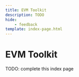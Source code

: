 ```yaml
---
title: EVM Toolkit
description: TODO
hide: 
    - feedback
template: index-page.html
---
```


# EVM Toolkit

TODO: complete this index page
